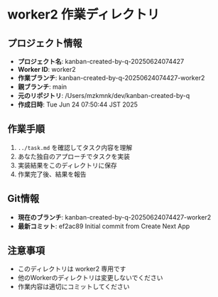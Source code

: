 # worker2 作業ディレクトリ

## プロジェクト情報
- **プロジェクト名**: kanban-created-by-q-20250624074427
- **Worker ID**: worker2
- **作業ブランチ**: kanban-created-by-q-20250624074427-worker2
- **親ブランチ**: main
- **元のリポジトリ**: /Users/mzkmnk/dev/kanban-created-by-q
- **作成日時**: Tue Jun 24 07:50:44 JST 2025

## 作業手順
1. `../task.md` を確認してタスク内容を理解
2. あなた独自のアプローチでタスクを実装
3. 実装結果をこのディレクトリに保存
4. 作業完了後、結果を報告

## Git情報
- **現在のブランチ**: kanban-created-by-q-20250624074427-worker2
- **最新コミット**: ef2ac89 Initial commit from Create Next App

## 注意事項
- このディレクトリは worker2 専用です
- 他のWorkerのディレクトリは変更しないでください
- 作業内容は適切にコミットしてください
